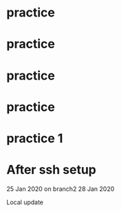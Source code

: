 # practice
# practice
# practice
# practice
# practice 1
# After ssh setup
25 Jan 2020
	 on branch2
28 Jan 2020

Local update
